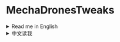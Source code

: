# MechaDronesTweaks

<details>
<summary>Read me in English</summary>

***Some tweaks for mecha drones(Successor to FastDrones MOD)***

## Updates

* 1.1.4
  * Fixed support for game version 0.10.29

* 1.1.3
  * Support for game version 0.10.28.20759+
  * Fixed a minor bug that `RemoveSpeedLimitForStage1` not working while `UseFixedSpeed` set to false and `SpeedMultiplier` set to 1

* 1.1.2
  * `RemoveBuildRangeLimit`, `LargerAreaForUpgradeAndDismantle` and `LargerAreaForTerraform` are moved to [UXAssist](https://dsp.thunderstore.io/package/soarqin/UXAssist)

* 1.1.1
  * Fixed crash in `LargeAreaForTerraform` functions.

* 1.1.0
  * Added `RemoveBuildRangeLimit`, `LargerAreaForUpgradeAndDismantle` and `LargerAreaForTerraform` options (Check Usage for details).

## Usage

* Inspired by [FastDrones](https://dsp.thunderstore.io/package/dkoppstein/FastDrones/), but patching IL codes, consuming less CPU to reduce lags on massive builds especially blueprints' put.
* Does not affect current game-saves, which means:
  * All values are patched in memory but written to game-saves so that you can play with normal mecha drone parameters while disabling this MOD.
  * You can take benefit from this MOD on any game-saves after enabling this MOD.
* Config entries:
  * `[MechaDrones]`
    * `UseFixedSpeed` [Default Value: false]:
      * If enabled: Use `FixedSpeed` for mecha drones, which makes related Upgrades not used any more.
      * If disabled: Use `SpeedMultiplier` for mecha drones.
    * `SkipStage1` [Default Value: false]: Skip mecha drones' 1st stage (flying away from mecha in ~1/3 speed for several frames).
    * `RemoveSpeedLimitForStage1` [Default Value: true]: Remove speed limit for 1st stage (has a speed limit @ ~10m/s originally).
    * `FixedSpeed` [Default Value: 300]: Fixed flying speed for mecha drones.
    * `SpeedMultiplier` [Default Value: 4]: Speed multiplier for mecha drones.
    * `EnergyMultiplier` [Default Value: 0.1]: Energy consumption multiplier for mecha drones.
* Note: This MOD will disable `FastDrones` if the MOD is installed, to avoid conflict in functions.

</details>

<details>
<summary>中文读我</summary>

***机甲建设机调整(FastDrones MOD的后继者)***

## 使用说明

* 功能参考 [FastDrones](https://dsp.thunderstore.io/package/dkoppstein/FastDrones/)，但主要对IL代码进行Patch因此消耗更少的CPU，尤其在大规模建造比如放置蓝图的时候可以大大减少卡顿。
* 不影响当前游戏存档:
  * 所有修改参数都在内存中Patch不会写入存档，禁用此MOD后可恢复正常建设机参数。
  * 启用本MOD后可以在已经游玩的游戏存档上享受参数的改动。
* 设置选项:
  * `[MechaDrones]`
    * `UseFixedSpeed` [默认值: false]:
      * 启用: 使用 `FixedSpeed`，固定速度，这将覆盖对应机甲建设机速度的升级数值。
      * 禁用: 使用 `SpeedMultiplier`
    * `SkipStage1` [默认值: false]: 跳过建设机起飞的第一阶段(以大约1/3速度从机甲身上飞出，持续若干帧).
    * `RemoveSpeedLimitForStage1` [默认值: true]: 移除第一阶段的速度限制 (原本大约有10m/s的限制).
    * `FixedSpeed` [默认值: 300]: 固定速度。
    * `SpeedMultiplier` [默认值: 4]: 速度倍数。
    * `EnergyMultiplier` [默认值: 0.1]: 能量消耗倍数。
* 说明: 如果安装了`FastDrones`本MOD会将其禁用避免功能冲突。

</details>
